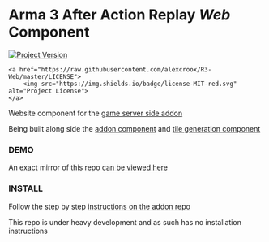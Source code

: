 
# Arma 3 After Action Replay *Web* Component

<p>
    <a href="https://github.com/alexcroox/R3-Web/releases/latest">
        <img src="https://img.shields.io/badge/Version-0.0.1-blue.svg" alt="Project Version">
    </a>    
    
    <a href="https://raw.githubusercontent.com/alexcroox/R3-Web/master/LICENSE">
        <img src="https://img.shields.io/badge/license-MIT-red.svg" alt="Project License">
    </a>
</p>

Website component for the [game server side addon](https://github.com/alexcroox/R3)

Being built along side the [addon component](https://github.com/alexcroox/R3) and [tile generation component](https://github.com/alexcroox/R3-Tile-Generator)

### DEMO

An exact mirror of this repo [can be viewed here](https://titanmods.xyz/r3/ark/)

### INSTALL

Follow the step by step [instructions on the addon repo](https://github.com/alexcroox/R3)

This repo is under heavy development and as such has no installation instructions
